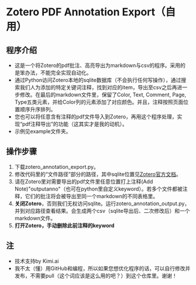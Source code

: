 # Zotero PDF Annotation Export（自用）
## 程序介绍
- 这是一个将Zotero的pdf批注、高亮导出为markdown与csv的程序。采用的是笨办法，不能完全实现自动化。  
- 通过Python访问Zotero本地的sqlite数据库（不会执行任何写操作），通过搜索我们人为添加的特定关键词注释，找到对应的item，导出至csv之后再进一步修改。在最后的markdown文件里，保留了Color, Text, Comment, Page, Type五类元素，并给Color列的元素添加了对应颜色。并且，注释按照页面位置顺序升序排列。
- 您也可以将任意含有注释的pdf文件导入到Zotero，再用这个程序处理，实现“pdf注释导出”的功能（这其实才是我的动机）。
- 示例见example文件夹。
## 操作步骤
1. 下载zotero_annotation_export.py。
2. 修改代码里的“文件路径”部分的路径，其中sqlite位置见[Zotero官方文档](https://www.zotero.org/support/dev/client_coding/direct_sqlite_database_access)。
3. 请在Zotero里对需要导出的pdf文件里任意位置打上注释(Add Note)"outputanno"（也可在python里自定义keyword）。若多个文件都被注释，它们的批注将会被导出至同一个markdown的不同表格里。
4. **关闭Zotero**，否则我们无权访问sqlite。运行zotero_annotation_output.py，并到对应路径查看结果。会生成两个csv（sqlite导出后、二次修改后）和一个markdown文件。
5. **打开Zotero，手动删除此前注释的keyword**
## 注
- 技术支持by Kimi.ai
- 我不太（懂）用GitHub和编程，所以如果您想优化程序的话，可以自行修改并发布，不需要pull（这个词应该是这么用的吧？）到这个仓库里。谢谢！
